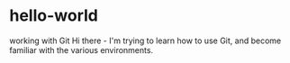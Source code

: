# hello-world
working with Git
Hi there - I'm trying to learn how to use Git, and become familiar with the various environments. 
